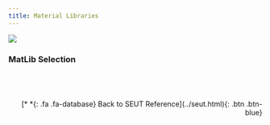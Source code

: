 ```yaml
---
title: Material Libraries
---
```

![](/modding-reference/assets/images/reference/seut/material-libraries_1.png)

### MatLib Selection

### 


<br><br/>
<p style="text-align:right">[*&nbsp;*{: .fa .fa-database} Back to SEUT Reference](../seut.html){: .btn .btn-blue}</p>